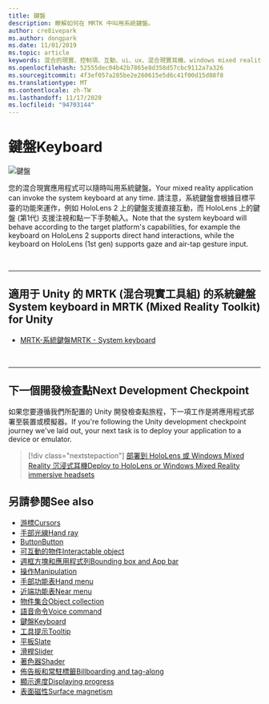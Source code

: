 ```yaml
---
title: 鍵盤
description: 瞭解如何在 MRTK 中叫用系統鍵盤。
author: cre8ivepark
ms.author: dongpark
ms.date: 11/01/2019
ms.topic: article
keywords: 混合的現實、控制項、互動、ui、ux、混合現實耳機、windows mixed reality 耳機、虛擬實境耳機、HoloLens、鍵盤、MRTK、混合現實工具組
ms.openlocfilehash: 52555dec04b42b7865e8d358d57cbc9112a7a326
ms.sourcegitcommit: 4f3ef057a285be2e260615e5d6c41f00d15d08f8
ms.translationtype: MT
ms.contentlocale: zh-TW
ms.lasthandoff: 11/17/2020
ms.locfileid: "94703144"
---
```

# <a name="keyboard"></a><span data-ttu-id="071ed-104">鍵盤</span><span class="sxs-lookup"><span data-stu-id="071ed-104">Keyboard</span></span>

![鍵盤](images/UX_Hero_Keyboard.jpg)

<span data-ttu-id="071ed-106">您的混合現實應用程式可以隨時叫用系統鍵盤。</span><span class="sxs-lookup"><span data-stu-id="071ed-106">Your mixed reality application can invoke the system keyboard at any time.</span></span> <span data-ttu-id="071ed-107">請注意，系統鍵盤會根據目標平臺的功能來運作，例如 HoloLens 2 上的鍵盤支援直接互動，而 HoloLens 上的鍵盤 (第1代) 支援注視和點一下手勢輸入。</span><span class="sxs-lookup"><span data-stu-id="071ed-107">Note that the system keyboard will behave according to the target platform's capabilities, for example the keyboard on HoloLens 2 supports direct hand interactions, while the keyboard on HoloLens (1st gen) supports gaze and air-tap gesture input.</span></span>


<br>

---

## <a name="system-keyboard-in-mrtk-mixed-reality-toolkit-for-unity"></a><span data-ttu-id="071ed-108">適用于 Unity 的 MRTK (混合現實工具組) 的系統鍵盤</span><span class="sxs-lookup"><span data-stu-id="071ed-108">System keyboard in MRTK (Mixed Reality Toolkit) for Unity</span></span>

* [<span data-ttu-id="071ed-109">MRTK-系統鍵盤</span><span class="sxs-lookup"><span data-stu-id="071ed-109">MRTK - System keyboard</span></span>](https://microsoft.github.io/MixedRealityToolkit-Unity/Documentation/README_SystemKeyboard.html)

<br>

---

## <a name="next-development-checkpoint"></a><span data-ttu-id="071ed-110">下一個開發檢查點</span><span class="sxs-lookup"><span data-stu-id="071ed-110">Next Development Checkpoint</span></span>

<span data-ttu-id="071ed-111">如果您要遵循我們所配置的 Unity 開發檢查點旅程，下一項工作是將應用程式部署至裝置或模擬器。</span><span class="sxs-lookup"><span data-stu-id="071ed-111">If you're following the Unity development checkpoint journey we've laid out, your next task is to deploy your application to a device or emulator.</span></span> 

> [!div class="nextstepaction"]
> [<span data-ttu-id="071ed-112">部署到 HoloLens 或 Windows Mixed Reality 沉浸式耳機</span><span class="sxs-lookup"><span data-stu-id="071ed-112">Deploy to HoloLens or Windows Mixed Reality immersive headsets</span></span>](../develop/platform-capabilities-and-apis/using-visual-studio.md)

## <a name="see-also"></a><span data-ttu-id="071ed-113">另請參閱</span><span class="sxs-lookup"><span data-stu-id="071ed-113">See also</span></span>

* [<span data-ttu-id="071ed-114">游標</span><span class="sxs-lookup"><span data-stu-id="071ed-114">Cursors</span></span>](cursors.md)
* [<span data-ttu-id="071ed-115">手部光線</span><span class="sxs-lookup"><span data-stu-id="071ed-115">Hand ray</span></span>](point-and-commit.md)
* [<span data-ttu-id="071ed-116">Button</span><span class="sxs-lookup"><span data-stu-id="071ed-116">Button</span></span>](button.md)
* [<span data-ttu-id="071ed-117">可互動的物件</span><span class="sxs-lookup"><span data-stu-id="071ed-117">Interactable object</span></span>](interactable-object.md)
* [<span data-ttu-id="071ed-118">週框方塊和應用程式列</span><span class="sxs-lookup"><span data-stu-id="071ed-118">Bounding box and App bar</span></span>](app-bar-and-bounding-box.md)
* [<span data-ttu-id="071ed-119">操作</span><span class="sxs-lookup"><span data-stu-id="071ed-119">Manipulation</span></span>](direct-manipulation.md)
* [<span data-ttu-id="071ed-120">手部功能表</span><span class="sxs-lookup"><span data-stu-id="071ed-120">Hand menu</span></span>](hand-menu.md)
* [<span data-ttu-id="071ed-121">近端功能表</span><span class="sxs-lookup"><span data-stu-id="071ed-121">Near menu</span></span>](near-menu.md)
* [<span data-ttu-id="071ed-122">物件集合</span><span class="sxs-lookup"><span data-stu-id="071ed-122">Object collection</span></span>](object-collection.md)
* [<span data-ttu-id="071ed-123">語音命令</span><span class="sxs-lookup"><span data-stu-id="071ed-123">Voice command</span></span>](voice-input.md)
* [<span data-ttu-id="071ed-124">鍵盤</span><span class="sxs-lookup"><span data-stu-id="071ed-124">Keyboard</span></span>](keyboard.md)
* [<span data-ttu-id="071ed-125">工具提示</span><span class="sxs-lookup"><span data-stu-id="071ed-125">Tooltip</span></span>](tooltip.md)
* [<span data-ttu-id="071ed-126">平板</span><span class="sxs-lookup"><span data-stu-id="071ed-126">Slate</span></span>](slate.md)
* [<span data-ttu-id="071ed-127">滑桿</span><span class="sxs-lookup"><span data-stu-id="071ed-127">Slider</span></span>](slider.md)
* [<span data-ttu-id="071ed-128">著色器</span><span class="sxs-lookup"><span data-stu-id="071ed-128">Shader</span></span>](shader.md)
* [<span data-ttu-id="071ed-129">佈告板和常駐標籤</span><span class="sxs-lookup"><span data-stu-id="071ed-129">Billboarding and tag-along</span></span>](billboarding-and-tag-along.md)
* [<span data-ttu-id="071ed-130">顯示進度</span><span class="sxs-lookup"><span data-stu-id="071ed-130">Displaying progress</span></span>](progress.md)
* [<span data-ttu-id="071ed-131">表面磁性</span><span class="sxs-lookup"><span data-stu-id="071ed-131">Surface magnetism</span></span>](surface-magnetism.md)
